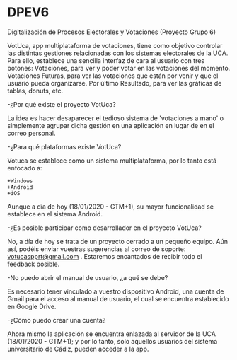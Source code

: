 # DPEV6
Digitalización de Procesos Electorales y Votaciones (Proyecto Grupo 6)

VotUca, app multiplataforma de votaciones, tiene como objetivo controlar las distintas gestiones relacionadas con los sistemas
electorales de la UCA. Para ello, establece una sencilla interfaz de cara al usuario con tres botones: Votaciones, para ver y 
poder votar en las votaciones del momento. Votaciones Futuras, para ver las votaciones que están por venir y que el usuario
pueda organizarse. Por último Resultado, para ver las gráficas de tablas, donuts, etc.

-¿Por qué existe el proyecto VotUca?

La idea es hacer desaparecer el tedioso sistema de 'votaciones a mano' o simplemente agrupar dicha gestión en una aplicación
en lugar de en el correo personal.

-¿Para qué plataformas existe VotUca?

Votuca se establece como un sistema multiplataforma, por lo tanto está enfocado a:

	+Windows
	+Android
	+iOS

Aunque a día de hoy (18/01/2020 - GTM+1), su mayor funcionalidad se establece en el sistema Android.
	
-¿Es posible participar como desarrollador en el proyecto VotUca?

No, a día de hoy se trata de un proyecto cerrado a un pequeño equipo. Aún así, podéis enviar vuestras sugerencias al 
correo de soporte: votucaspprt@gmail.com . Estaremos encantados de recibir todo el feedback posible.

-No puedo abrir el manual de usuario, ¿a qué se debe?

Es necesario tener vinculado a vuestro dispositivo Android, una cuenta de Gmail para el acceso al manual de usuario, el
cual se encuentra establecido en Google Drive.

-¿Cómo puedo crear una cuenta?

Ahora mismo la aplicación se encuentra enlazada al servidor de la UCA (18/01/2020 - GTM+1); y por lo tanto, solo aquellos
usuarios del sistema universitario de Cádiz, pueden acceder a la app.